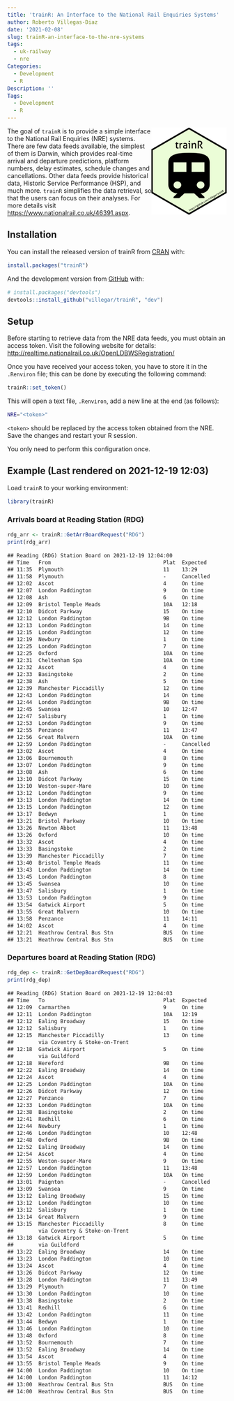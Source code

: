 ```yaml
---
title: 'trainR: An Interface to the National Rail Enquiries Systems'
author: Roberto Villegas-Diaz
date: '2021-02-08'
slug: trainR-an-interface-to-the-nre-systems
tags:
  - uk-railway
  - nre
Categories:
  - Development
  - R
Description: ''
Tags:
  - Development
  - R
---
```


<img src="https://raw.githubusercontent.com/villegar/trainR/main/inst/images/logo.png" alt="logo" align="right" height=200px/>

The goal of `trainR` is to provide a simple interface to the 
National Rail Enquiries (NRE) systems. There are few data feeds 
available, the simplest of them is Darwin, which provides real-time 
arrival and departure predictions, platform numbers, delay estimates, 
schedule changes and cancellations. Other data feeds provide historical 
data, Historic Service Performance (HSP), and much more. `trainR` 
simplifies the data retrieval, so that the users can focus on their 
analyses. For more details visit 
https://www.nationalrail.co.uk/46391.aspx.

## Installation

You can install the released version of trainR from [CRAN](https://CRAN.R-project.org) with:

``` r
install.packages("trainR")
```

And the development version from [GitHub](https://github.com/) with:

``` r
# install.packages("devtools")
devtools::install_github("villegar/trainR", "dev")
```

## Setup
Before starting to retrieve data from the NRE data feeds, you must obtain an access token. 
Visit the following website for details: http://realtime.nationalrail.co.uk/OpenLDBWSRegistration/

Once you have received your access token, you have to store it in the `.Renviron` file; this can be 
done by executing the following command:


```r
trainR::set_token()
```

This will open a text file, `.Renviron`, add a new line at the end (as follows):

```bash
NRE="<token>"
```

`<token>` should be replaced by the access token obtained from the NRE. Save the changes and restart 
your R session.

You only need to perform this configuration once.

## Example (Last rendered on 2021-12-19 12:03)

Load `trainR` to your working environment:

```r
library(trainR)
```

### Arrivals board at Reading Station (RDG)


```r
rdg_arr <- trainR::GetArrBoardRequest("RDG")
print(rdg_arr)
```

```
## Reading (RDG) Station Board on 2021-12-19 12:04:00
## Time   From                                    Plat  Expected
## 11:35  Plymouth                                11    13:29
## 11:58  Plymouth                                -     Cancelled
## 12:02  Ascot                                   4     On time
## 12:07  London Paddington                       9     On time
## 12:08  Ash                                     6     On time
## 12:09  Bristol Temple Meads                    10A   12:18
## 12:10  Didcot Parkway                          15    On time
## 12:12  London Paddington                       9B    On time
## 12:13  London Paddington                       14    On time
## 12:15  London Paddington                       12    On time
## 12:19  Newbury                                 1     On time
## 12:25  London Paddington                       7     On time
## 12:25  Oxford                                  10A   On time
## 12:31  Cheltenham Spa                          10A   On time
## 12:32  Ascot                                   4     On time
## 12:33  Basingstoke                             2     On time
## 12:38  Ash                                     5     On time
## 12:39  Manchester Piccadilly                   12    On time
## 12:43  London Paddington                       14    On time
## 12:44  London Paddington                       9B    On time
## 12:45  Swansea                                 10    12:47
## 12:47  Salisbury                               1     On time
## 12:53  London Paddington                       9     On time
## 12:55  Penzance                                11    13:47
## 12:56  Great Malvern                           10A   On time
## 12:59  London Paddington                       -     Cancelled
## 13:02  Ascot                                   4     On time
## 13:06  Bournemouth                             8     On time
## 13:07  London Paddington                       9     On time
## 13:08  Ash                                     6     On time
## 13:10  Didcot Parkway                          15    On time
## 13:10  Weston-super-Mare                       10    On time
## 13:12  London Paddington                       9     On time
## 13:13  London Paddington                       14    On time
## 13:15  London Paddington                       12    On time
## 13:17  Bedwyn                                  1     On time
## 13:21  Bristol Parkway                         10    On time
## 13:26  Newton Abbot                            11    13:48
## 13:26  Oxford                                  10    On time
## 13:32  Ascot                                   4     On time
## 13:33  Basingstoke                             2     On time
## 13:39  Manchester Piccadilly                   7     On time
## 13:40  Bristol Temple Meads                    11    On time
## 13:43  London Paddington                       14    On time
## 13:45  London Paddington                       8     On time
## 13:45  Swansea                                 10    On time
## 13:47  Salisbury                               1     On time
## 13:53  London Paddington                       9     On time
## 13:54  Gatwick Airport                         5     On time
## 13:55  Great Malvern                           10    On time
## 13:58  Penzance                                11    14:11
## 14:02  Ascot                                   4     On time
## 12:21  Heathrow Central Bus Stn                BUS   On time
## 13:21  Heathrow Central Bus Stn                BUS   On time
```

### Departures board at Reading Station (RDG)


```r
rdg_dep <- trainR::GetDepBoardRequest("RDG")
print(rdg_dep)
```

```
## Reading (RDG) Station Board on 2021-12-19 12:04:03
## Time   To                                      Plat  Expected
## 12:09  Carmarthen                              9     On time
## 12:11  London Paddington                       10A   12:19
## 12:12  Ealing Broadway                         15    On time
## 12:12  Salisbury                               1     On time
## 12:15  Manchester Piccadilly                   13    On time
##        via Coventry & Stoke-on-Trent           
## 12:18  Gatwick Airport                         5     On time
##        via Guildford                           
## 12:18  Hereford                                9B    On time
## 12:22  Ealing Broadway                         14    On time
## 12:24  Ascot                                   4     On time
## 12:25  London Paddington                       10A   On time
## 12:26  Didcot Parkway                          12    On time
## 12:27  Penzance                                7     On time
## 12:33  London Paddington                       10A   On time
## 12:38  Basingstoke                             2     On time
## 12:41  Redhill                                 6     On time
## 12:44  Newbury                                 1     On time
## 12:46  London Paddington                       10    12:48
## 12:48  Oxford                                  9B    On time
## 12:52  Ealing Broadway                         14    On time
## 12:54  Ascot                                   4     On time
## 12:55  Weston-super-Mare                       9     On time
## 12:57  London Paddington                       11    13:48
## 12:59  London Paddington                       10A   On time
## 13:01  Paignton                                -     Cancelled
## 13:09  Swansea                                 9     On time
## 13:12  Ealing Broadway                         15    On time
## 13:12  London Paddington                       10    On time
## 13:12  Salisbury                               1     On time
## 13:14  Great Malvern                           9     On time
## 13:15  Manchester Piccadilly                   8     On time
##        via Coventry & Stoke-on-Trent           
## 13:18  Gatwick Airport                         5     On time
##        via Guildford                           
## 13:22  Ealing Broadway                         14    On time
## 13:23  London Paddington                       10    On time
## 13:24  Ascot                                   4     On time
## 13:26  Didcot Parkway                          12    On time
## 13:28  London Paddington                       11    13:49
## 13:29  Plymouth                                7     On time
## 13:30  London Paddington                       10    On time
## 13:38  Basingstoke                             2     On time
## 13:41  Redhill                                 6     On time
## 13:42  London Paddington                       11    On time
## 13:44  Bedwyn                                  1     On time
## 13:46  London Paddington                       10    On time
## 13:48  Oxford                                  8     On time
## 13:52  Bournemouth                             7     On time
## 13:52  Ealing Broadway                         14    On time
## 13:54  Ascot                                   4     On time
## 13:55  Bristol Temple Meads                    9     On time
## 14:00  London Paddington                       10    On time
## 14:00  London Paddington                       11    14:12
## 13:00  Heathrow Central Bus Stn                BUS   On time
## 14:00  Heathrow Central Bus Stn                BUS   On time
```
